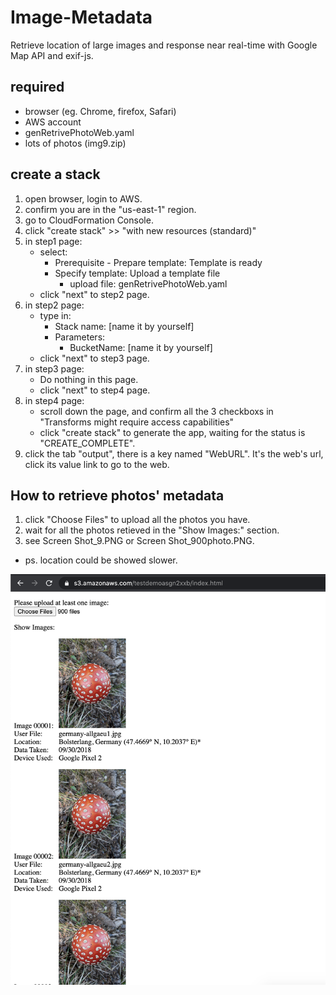 # Image-Metadata
Retrieve location of large images and response near real-time with Google Map API and exif-js.

## required
* browser (eg. Chrome, firefox, Safari)
* AWS account
* genRetrivePhotoWeb.yaml
* lots of photos (img9.zip)

## create a stack
1. open browser, login to AWS.
2. confirm you are in the "us-east-1" region.
3. go to CloudFormation Console.
4. click "create stack" >> "with new resources (standard)"
5. in step1 page: 
    * select:
        * Prerequisite - Prepare template: Template is ready
        * Specify template: Upload a template file
            * upload file: genRetrivePhotoWeb.yaml
    * click "next" to step2 page.
6. in step2 page: 
    * type in:
        * Stack name: [name it by yourself]
        * Parameters: 
            * BucketName: [name it by yourself]
    * click "next" to step3 page.
7. in step3 page: 
    * Do nothing in this page.
    * click "next" to step4 page.
8. in step4 page: 
    * scroll down the page, and confirm all the 3 checkboxs in "Transforms might require access capabilities"
    * click "create stack" to generate the app, waiting for the status is "CREATE_COMPLETE".
9. click the tab "output", there is a key named "WebURL". It's the web's url, click its value link to go to the web.

## How to retrieve photos' metadata
1. click "Choose Files" to upload all the photos you have.
2. wait for all the photos retieved in the "Show Images:" section.
3. see Screen Shot_9.PNG or Screen Shot_900photo.PNG.

* ps. location could be showed slower.

![](https://github.com/mandy-shen/image-metadata/blob/main/Screen%20Shot_900photo.png?raw=true&s=100)
